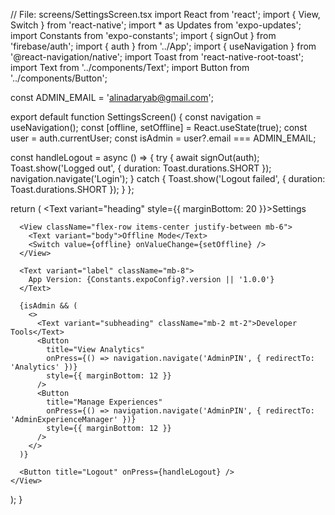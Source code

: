 // File: screens/SettingsScreen.tsx
import React from 'react';
import { View, Switch } from 'react-native';
import * as Updates from 'expo-updates';
import Constants from 'expo-constants';
import { signOut } from 'firebase/auth';
import { auth } from '../App';
import { useNavigation } from '@react-navigation/native';
import Toast from 'react-native-root-toast';
import Text from '../components/Text';
import Button from '../components/Button';

const ADMIN_EMAIL = 'alinadaryab@gmail.com';

export default function SettingsScreen() {
  const navigation = useNavigation();
  const [offline, setOffline] = React.useState(true);
  const user = auth.currentUser;
  const isAdmin = user?.email === ADMIN_EMAIL;

  const handleLogout = async () => {
    try {
      await signOut(auth);
      Toast.show('Logged out', { duration: Toast.durations.SHORT });
      navigation.navigate('Login');
    } catch {
      Toast.show('Logout failed', { duration: Toast.durations.SHORT });
    }
  };

  return (
    <View className="flex-1 bg-white p-6">
      <Text variant="heading" style={{ marginBottom: 20 }}>Settings</Text>

      <View className="flex-row items-center justify-between mb-6">
        <Text variant="body">Offline Mode</Text>
        <Switch value={offline} onValueChange={setOffline} />
      </View>

      <Text variant="label" className="mb-8">
        App Version: {Constants.expoConfig?.version || '1.0.0'}
      </Text>

      {isAdmin && (
        <>
          <Text variant="subheading" className="mb-2 mt-2">Developer Tools</Text>
          <Button
            title="View Analytics"
            onPress={() => navigation.navigate('AdminPIN', { redirectTo: 'Analytics' })}
            style={{ marginBottom: 12 }}
          />
          <Button
            title="Manage Experiences"
            onPress={() => navigation.navigate('AdminPIN', { redirectTo: 'AdminExperienceManager' })}
            style={{ marginBottom: 12 }}
          />
        </>
      )}

      <Button title="Logout" onPress={handleLogout} />
    </View>
  );
}
